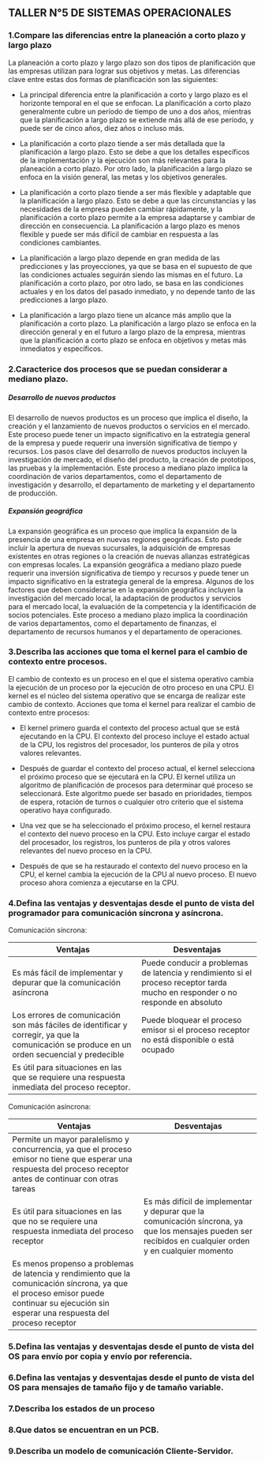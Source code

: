 ## TALLER N°5 DE SISTEMAS OPERACIONALES


### 1.Compare las diferencias entre la planeación a corto plazo y largo plazo

La planeación a corto plazo y largo plazo son dos tipos de planificación que las empresas utilizan para lograr sus objetivos y metas. Las diferencias clave entre estas dos formas de planificación son las siguientes:

* La principal diferencia entre la planificación a corto y largo plazo es el horizonte temporal en el que se enfocan. La planificación a corto plazo generalmente cubre un período de tiempo de uno a dos años, mientras que la planificación a largo plazo se extiende más allá de ese período, y puede ser de cinco años, diez años o incluso más.

* La planificación a corto plazo tiende a ser más detallada que la planificación a largo plazo. Esto se debe a que los detalles específicos de la implementación y la ejecución son más relevantes para la planeación a corto plazo. Por otro lado, la planificación a largo plazo se enfoca en la visión general, las metas y los objetivos generales.

* La planificación a corto plazo tiende a ser más flexible y adaptable que la planificación a largo plazo. Esto se debe a que las circunstancias y las necesidades de la empresa pueden cambiar rápidamente, y la planificación a corto plazo permite a la empresa adaptarse y cambiar de dirección en consecuencia. La planificación a largo plazo es menos flexible y puede ser más difícil de cambiar en respuesta a las condiciones cambiantes.

* La planificación a largo plazo depende en gran medida de las predicciones y las proyecciones, ya que se basa en el supuesto de que las condiciones actuales seguirán siendo las mismas en el futuro. La planificación a corto plazo, por otro lado, se basa en las condiciones actuales y en los datos del pasado inmediato, y no depende tanto de las predicciones a largo plazo.

* La planificación a largo plazo tiene un alcance más amplio que la planificación a corto plazo. La planificación a largo plazo se enfoca en la dirección general y en el futuro a largo plazo de la empresa, mientras que la planificación a corto plazo se enfoca en objetivos y metas más inmediatos y específicos.

### 2.Caracterice dos procesos que se puedan considerar a mediano plazo.

##### Desarrollo de nuevos productos

El desarrollo de nuevos productos es un proceso que implica el diseño, la creación y el lanzamiento de nuevos productos o servicios en el mercado. Este proceso puede tener un impacto significativo en la estrategia general de la empresa y puede requerir una inversión significativa de tiempo y recursos. Los pasos clave del desarrollo de nuevos productos incluyen la investigación de mercado, el diseño del producto, la creación de prototipos, las pruebas y la implementación. Este proceso a mediano plazo implica la coordinación de varios departamentos, como el departamento de investigación y desarrollo, el departamento de marketing y el departamento de producción.

##### Expansión geográfica 

La expansión geográfica es un proceso que implica la expansión de la presencia de una empresa en nuevas regiones geográficas. Esto puede incluir la apertura de nuevas sucursales, la adquisición de empresas existentes en otras regiones o la creación de nuevas alianzas estratégicas con empresas locales. La expansión geográfica a mediano plazo puede requerir una inversión significativa de tiempo y recursos y puede tener un impacto significativo en la estrategia general de la empresa. Algunos de los factores que deben considerarse en la expansión geográfica incluyen la investigación del mercado local, la adaptación de productos y servicios para el mercado local, la evaluación de la competencia y la identificación de socios potenciales. Este proceso a mediano plazo implica la coordinación de varios departamentos, como el departamento de finanzas, el departamento de recursos humanos y el departamento de operaciones.

### 3.Describa las acciones que toma el kernel para el cambio de contexto entre procesos.

El cambio de contexto es un proceso en el que el sistema operativo cambia la ejecución de un proceso por la ejecución de otro proceso en una CPU. El kernel es el núcleo del sistema operativo que se encarga de realizar este cambio de contexto. Acciones que toma el kernel para realizar el cambio de contexto entre procesos:

* El kernel primero guarda el contexto del proceso actual que se está ejecutando en la CPU. El contexto del proceso incluye el estado actual de la CPU, los registros del procesador, los punteros de pila y otros valores relevantes.

* Después de guardar el contexto del proceso actual, el kernel selecciona el próximo proceso que se ejecutará en la CPU. El kernel utiliza un algoritmo de planificación de procesos para determinar qué proceso se seleccionará. Este algoritmo puede ser basado en prioridades, tiempos de espera, rotación de turnos o cualquier otro criterio que el sistema operativo haya configurado.

* Una vez que se ha seleccionado el próximo proceso, el kernel restaura el contexto del nuevo proceso en la CPU. Esto incluye cargar el estado del procesador, los registros, los punteros de pila y otros valores relevantes del nuevo proceso en la CPU.

* Después de que se ha restaurado el contexto del nuevo proceso en la CPU, el kernel cambia la ejecución de la CPU al nuevo proceso. El nuevo proceso ahora comienza a ejecutarse en la CPU.

### 4.Defina las ventajas y desventajas desde el punto de vista del programador para comunicación síncrona y asíncrona.

 Comunicación síncrona:
 
| Ventajas  | Desventajas  |
|---|---|
| Es más fácil de implementar y depurar que la comunicación asíncrona  | Puede conducir a problemas de latencia y rendimiento si el proceso receptor tarda mucho en responder o no responde en absoluto  |
| Los errores de comunicación son más fáciles de identificar y corregir, ya que la comunicación se produce en un orden secuencial y predecible  | Puede bloquear el proceso emisor si el proceso receptor no está disponible o está ocupado  |
| Es útil para situaciones en las que se requiere una respuesta inmediata del proceso receptor.  |   |
 
 Comunicación asíncrona:
 
| Ventajas  | Desventajas  |
|---|---|
| Permite un mayor paralelismo y concurrencia, ya que el proceso emisor no tiene que esperar una respuesta del proceso receptor antes de continuar con otras tareas  |   |
| Es útil para situaciones en las que no se requiere una respuesta inmediata del proceso receptor  | Es más difícil de implementar y depurar que la comunicación síncrona, ya que los mensajes pueden ser recibidos en cualquier orden y en cualquier momento  | Los errores de comunicación pueden ser más difíciles de identificar y corregir, ya que los mensajes pueden ser recibidos en cualquier momento y en cualquier orden |
| Es menos propenso a problemas de latencia y rendimiento que la comunicación síncrona, ya que el proceso emisor puede continuar su ejecución sin esperar una respuesta del proceso receptor  |   |

### 5.Defina las ventajas y desventajas desde el punto de vista del OS para envío por copia y envío por referencia.

### 6.Defina las ventajas y desventajas desde el punto de vista del OS para mensajes de tamaño fijo y de tamaño variable.

### 7.Describa los estados de un proceso

### 8.Que datos se encuentran en un PCB.

### 9.Describa un modelo de comunicación Cliente-Servidor.
